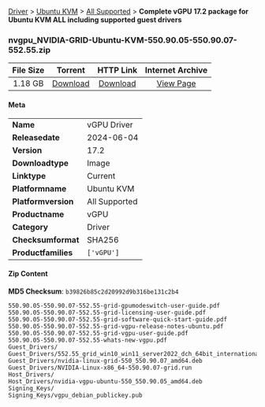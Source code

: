 
[Driver](/README.md)  >  [Ubuntu KVM](/index/Driver/Ubuntu_KVM.md)  >  [All Supported](/index/Driver/Ubuntu_KVM/All_Supported.md)  >  **Complete vGPU 17.2 package for Ubuntu KVM ALL including supported guest drivers**


### nvgpu_NVIDIA-GRID-Ubuntu-KVM-550.90.05-550.90.07-552.55.zip

| **File Size** | **Torrent**  | **HTTP Link** | **Internet Archive** |
|:-------------:|:------------:|:-------------:|:--------------------:|
| 1.18 GB |  [Download](https://archive.org/download/nvgpu_NVIDIA-GRID-Ubuntu-KVM-550.90.05-550.90.07-552.55.zip/nvgpu_NVIDIA-GRID-Ubuntu-KVM-550.90.05-550.90.07-552.55.zip_archive.torrent)       | [Download](https://archive.org/compress/nvgpu_NVIDIA-GRID-Ubuntu-KVM-550.90.05-550.90.07-552.55.zip) | [View Page](https://archive.org/details/nvgpu_NVIDIA-GRID-Ubuntu-KVM-550.90.05-550.90.07-552.55.zip)       |

#### Meta

<table>
<tr><td><strong>Name</strong></td><td>vGPU Driver</td></tr>
<tr><td><strong>Releasedate</strong></td><td>2024-06-04</td></tr>
<tr><td><strong>Version</strong></td><td>17.2</td></tr>
<tr><td><strong>Downloadtype</strong></td><td>Image</td></tr>
<tr><td><strong>Linktype</strong></td><td>Current</td></tr>
<tr><td><strong>Platformname</strong></td><td>Ubuntu KVM</td></tr>
<tr><td><strong>Platformversion</strong></td><td>All Supported</td></tr>
<tr><td><strong>Productname</strong></td><td>vGPU</td></tr>
<tr><td><strong>Category</strong></td><td>Driver</td></tr>
<tr><td><strong>Checksumformat</strong></td><td>SHA256</td></tr>
<tr><td><strong>Productfamilies</strong></td><td><code>['vGPU']</code></td></tr>
</table>

#### Zip Content

**MD5 Checksum**: `b39826b85c2d20992d9b316be131c2b4`

```text
550.90.05-550.90.07-552.55-grid-gpumodeswitch-user-guide.pdf
550.90.05-550.90.07-552.55-grid-licensing-user-guide.pdf
550.90.05-550.90.07-552.55-grid-software-quick-start-guide.pdf
550.90.05-550.90.07-552.55-grid-vgpu-release-notes-ubuntu.pdf
550.90.05-550.90.07-552.55-grid-vgpu-user-guide.pdf
550.90.05-550.90.07-552.55-whats-new-vgpu.pdf
Guest_Drivers/
Guest_Drivers/552.55_grid_win10_win11_server2022_dch_64bit_international.exe
Guest_Drivers/nvidia-linux-grid-550_550.90.07_amd64.deb
Guest_Drivers/NVIDIA-Linux-x86_64-550.90.07-grid.run
Host_Drivers/
Host_Drivers/nvidia-vgpu-ubuntu-550_550.90.05_amd64.deb
Signing_Keys/
Signing_Keys/vgpu_debian_publickey.pub
```